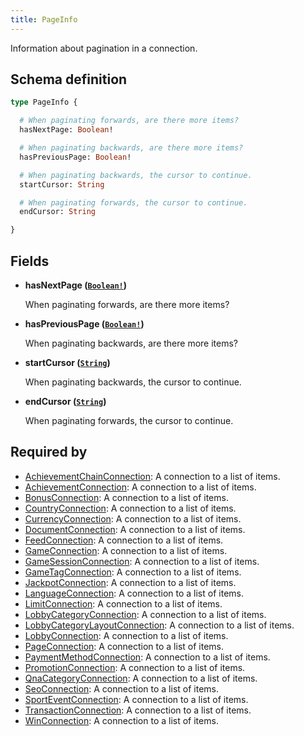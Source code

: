 ```yaml
---
title: PageInfo
---
```


Information about pagination in a connection.

## Schema definition
```graphql
type PageInfo {

  # When paginating forwards, are there more items?
  hasNextPage: Boolean!

  # When paginating backwards, are there more items?
  hasPreviousPage: Boolean!

  # When paginating backwards, the cursor to continue.
  startCursor: String

  # When paginating forwards, the cursor to continue.
  endCursor: String

}
```

## Fields

* **hasNextPage ([`Boolean!`](graphql/schema/boolean.md))**

  When paginating forwards, are there more items?

* **hasPreviousPage ([`Boolean!`](graphql/schema/boolean.md))**

  When paginating backwards, are there more items?

* **startCursor ([`String`](graphql/schema/string.md))**

  When paginating backwards, the cursor to continue.

* **endCursor ([`String`](graphql/schema/string.md))**

  When paginating forwards, the cursor to continue.


## Required by
* [AchievementChainConnection](graphql/schema/achievementchainconnection.md): A connection to a list of items.
* [AchievementConnection](graphql/schema/achievementconnection.md): A connection to a list of items.
* [BonusConnection](graphql/schema/bonusconnection.md): A connection to a list of items.
* [CountryConnection](graphql/schema/countryconnection.md): A connection to a list of items.
* [CurrencyConnection](graphql/schema/currencyconnection.md): A connection to a list of items.
* [DocumentConnection](graphql/schema/documentconnection.md): A connection to a list of items.
* [FeedConnection](graphql/schema/feedconnection.md): A connection to a list of items.
* [GameConnection](graphql/schema/gameconnection.md): A connection to a list of items.
* [GameSessionConnection](graphql/schema/gamesessionconnection.md): A connection to a list of items.
* [GameTagConnection](graphql/schema/gametagconnection.md): A connection to a list of items.
* [JackpotConnection](graphql/schema/jackpotconnection.md): A connection to a list of items.
* [LanguageConnection](graphql/schema/languageconnection.md): A connection to a list of items.
* [LimitConnection](graphql/schema/limitconnection.md): A connection to a list of items.
* [LobbyCategoryConnection](graphql/schema/lobbycategoryconnection.md): A connection to a list of items.
* [LobbyCategoryLayoutConnection](graphql/schema/lobbycategorylayoutconnection.md): A connection to a list of items.
* [LobbyConnection](graphql/schema/lobbyconnection.md): A connection to a list of items.
* [PageConnection](graphql/schema/pageconnection.md): A connection to a list of items.
* [PaymentMethodConnection](graphql/schema/paymentmethodconnection.md): A connection to a list of items.
* [PromotionConnection](graphql/schema/promotionconnection.md): A connection to a list of items.
* [QnaCategoryConnection](graphql/schema/qnacategoryconnection.md): A connection to a list of items.
* [SeoConnection](graphql/schema/seoconnection.md): A connection to a list of items.
* [SportEventConnection](graphql/schema/sporteventconnection.md): A connection to a list of items.
* [TransactionConnection](graphql/schema/transactionconnection.md): A connection to a list of items.
* [WinConnection](graphql/schema/winconnection.md): A connection to a list of items.
